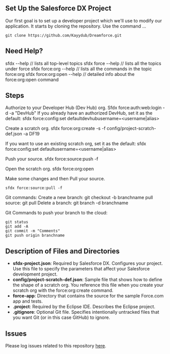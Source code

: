 ## Set Up the Salesforce DX Project

Our first goal is to set up a developer project which we'll use to modify our application. It starts by cloning the repository. Use the command ...

    git clone https://github.com/Kayydub/Dreamforce.git

## Need Help?
sfdx --help // lists all top-level topics
sfdx force --help // lists all the topics under force
sfdx force:org --help // lists all the commands in the topic force:org
sfdx force:org:open --help // detailed info about the force:org:open command
    
## Steps

Authorize to your Developer Hub (Dev Hub) org.      Sfdx force:auth:web:login -d -a "DevHub"
If you already have an authorized DevHub, set it as the default:   sfdx force:config:set defaultdevhubusername=<username|alias>

Create a scratch org.
    sfdx force:org:create -s -f config/project-scratch-def.json -a DF19

If you want to use an existing scratch org, set it as the default:
    sfdx force:config:set defaultusername=<username|alias>

Push your source.
    sfdx force:source:push -f

Open the scratch org.
    sfdx force:org:open 

Make some changes and then Pull your source.

    sfdx force:source:pull -f

Git commands:
    Create a new branch: git checkout -b branchname
    pull source: git pull
    Delete a branch: git branch -d branchname


Git Commands to push your branch to the cloud:

    git status
    git add -A
    git commit -m "Comments"
    git push origin branchname

    














## Description of Files and Directories  

* **sfdx-project.json**: Required by Salesforce DX. Configures your project.  Use this file to specify the parameters that affect your Salesforce development project.
* **config/project-scratch-def.json**: Sample file that shows how to define the shape of a scratch org.  You reference this file when you create your scratch org with the force:org:create command.   
* **force-app**: Directory that contains the source for the sample Force.com app and tests.   
* **.project**:  Required by the Eclipse IDE.  Describes the Eclipse project. 
* **.gitignore**:  Optional Git file. Specifies intentionally untracked files that you want Git (or in this case GitHub) to ignore.

## Issues

Please log issues related to this repository [here](https://github.com/forcedotcom/sfdx-simple/issues).

